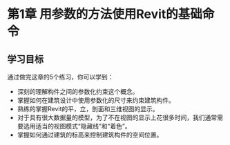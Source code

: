 # 第1章 用参数的方法使用Revit的基础命令

## 学习目标

通过做完这章的5个练习，你可以学到：

- 深刻的理解构件之间的参数化约束这个概念。
- 掌握如何在建筑设计中使用参数化的尺寸来约束建筑构件。
- 熟练的掌握Revit的平，立，剖面和三维视图的显示。
- 对于具有很大数据量的模型，为了不在视图的显示上花很多时间，我们通常需要选用适当的视图模式“隐藏线”和“着色”。
- 掌握如何通过建筑的标高来控制建筑构件的空间位置。